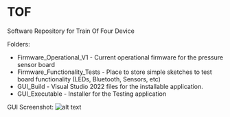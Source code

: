 # TOF
Software Repository for Train Of Four Device

Folders: 
- Firmware_Operational_V1 - Current operational firmware for the pressure sensor board
- Firmware_Functionality_Tests - Place to store simple sketches to test board functionality (LEDs, Bluetooth, Sensors, etc)
- GUI_Build - Visual Studio 2022 files for the installable application. 
- GUI_Executable - Installer for the Testing application

GUI Screenshot:
![alt text](https://imgur.com/a/99Bn00V)
